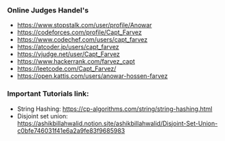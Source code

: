 ### Online Judges Handel's 
* https://www.stopstalk.com/user/profile/Anowar
* https://codeforces.com/profile/Capt_Farvez
* https://www.codechef.com/users/capt_farvez
* https://atcoder.jp/users/capt_farvez
* https://vjudge.net/user/Capt_Farvez
* https://www.hackerrank.com/farvez_capt
* https://leetcode.com/Capt_Farvez/
* https://open.kattis.com/users/anowar-hossen-farvez

### Important Tutorials link:
* String Hashing: https://cp-algorithms.com/string/string-hashing.html
* Disjoint set union: https://ashikbillahwalid.notion.site/ashikbillahwalid/Disjoint-Set-Union-c0bfe746031f41e6a2a9fe83f9685983

